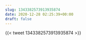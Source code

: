 ```yaml
---
slug: 1343382573913935874
date: 2020-12-28 02:25:39+00:00
draft: false
---
```


{{< tweet 1343382573913935874 >}}
